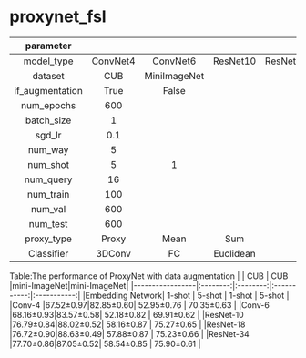 # proxynet_fsl

|parameter        |          |             |             |             |             |
|:---------------:|:--------:|:-----------:|:-----------:|:-----------:|:-----------:|
|model_type       |ConvNet4  |ConvNet6     |   ResNet10  |   ResNet18  |   ResNet34  |
|dataset          |CUB       |MiniImageNet |             |             |             |
|if_augmentation  |True      |False        |             |             |             |
|num_epochs       |600       |             |             |             |             |
|batch_size       |1         |             |             |             |             |
|sgd_lr           |0.1       |             |             |             |             |
|num_way          |5         |             |             |             |             |
|num_shot         |5         |1            |             |             |             |
|num_query        |16        |             |             |             |             |
|num_train        |100       |             |             |             |             |
|num_val          |600       |             |             |             |             |
|num_test         |600       |             |             |             |             |
|proxy_type       |Proxy     |Mean         |     Sum     |             |             |
|Classifier       |3DConv    |FC           |  Euclidean  |             |             |

Table:The performance of ProxyNet with data augmentation
|                 |    CUB   |    CUB   |mini-ImageNet|mini-ImageNet|
|-----------------|:--------:|:--------:|:-----------:|:-----------:|
|Embedding Network|  1-shot  |  5-shot  |    1-shot   |    5-shot   |
|Conv-4           |67.52±0.97|82.85±0.60|  52.95±0.76 |  70.35±0.63 |
|Conv-6           |68.16±0.93|83.57±0.58|  52.18±0.82 |  69.91±0.62 |
|ResNet-10        |76.79±0.84|88.02±0.52|  58.16±0.87 |  75.27±0.65 |
|ResNet-18        |76.72±0.90|88.63±0.49|  57.88±0.87 |  75.23±0.66 |
|ResNet-34        |77.70±0.86|87.05±0.52|  58.54±0.85 |  75.90±0.61 |
